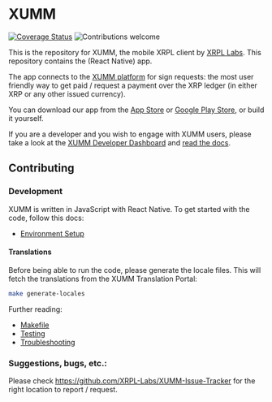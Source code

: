 # XUMM

[![Coverage Status](https://coveralls.io/repos/github/XRPL-Labs/XUMM-App/badge.svg?branch=master)](https://coveralls.io/github/XRPL-Labs/XUMM-App)
![Contributions welcome](https://img.shields.io/badge/contributions-welcome-orange.svg)

This is the repository for XUMM, the mobile XRPL client by [XRPL Labs](https://xrpl-labs.com). This repository contains the (React Native) app.

The app connects to the [XUMM platform](https://github.com/XRPL-Labs/xumm-api) for sign requests: the most user friendly way to get paid / request a payment over the XRP ledger (in either XRP or any other issued currency). 

You can download our app from the [App Store](https://apps.apple.com/us/app/id1492302343) or [Google Play Store](https://play.google.com/store/apps/details?id=com.xrpllabs.xumm), or build it yourself.

If you are a developer and you wish to engage with XUMM users, please take a look at the [XUMM Developer Dashboard](https://apps.xumm.dev/) and [read the docs](https://xumm.readme.io/).

## Contributing

### Development

XUMM is written in JavaScript with React Native. To get started with the code, follow this docs:

* [Environment Setup](docs/environment-setup.md)

#### Translations
Before being able to run the code, please generate the locale files. This will fetch the translations from the XUMM Translation Portal:

```bash
make generate-locales
```

Further reading:

* [Makefile](docs/makefile.md)
* [Testing](docs/testing.md)
* [Troubleshooting](docs/troubleshooting.md)

### Suggestions, bugs, etc.:

Please check https://github.com/XRPL-Labs/XUMM-Issue-Tracker for the right location to report / request.    
